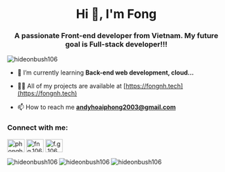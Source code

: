 <h1 align="center">Hi 👋, I'm Fong</h1>
<h3 align="center">A passionate Front-end developer from Vietnam. My future goal is Full-stack developer!!!</h3>

<p align="left"> <img src="https://komarev.com/ghpvc/?username=hideonbush106&label=Profile%20views&color=0e75b6&style=flat" alt="hideonbush106" /> </p>

- 🌱 I’m currently learning **Back-end web development, cloud...**

- 👨‍💻 All of my projects are available at [https://fongnh.tech](https://fongnh.tech)

- 📫 How to reach me **andyhoaiphong2003@gmail.com**

<h3 align="left">Connect with me:</h3>
<p align="left">
<a href="https://linkedin.com/in/phonghoai" target="blank"><img align="center" src="https://raw.githubusercontent.com/rahuldkjain/github-profile-readme-generator/master/src/images/icons/Social/linked-in-alt.svg" alt="phonghoai" height="30" width="40" /></a>
<a href="https://fb.com/fng.106" target="blank"><img align="center" src="https://raw.githubusercontent.com/rahuldkjain/github-profile-readme-generator/master/src/images/icons/Social/facebook.svg" alt="fng.106" height="30" width="40" /></a>
<a href="https://instagram.com/f.g.106" target="blank"><img align="center" src="https://raw.githubusercontent.com/rahuldkjain/github-profile-readme-generator/master/src/images/icons/Social/instagram.svg" alt="f.g.106" height="30" width="40" /></a>
</p>

<img src="https://github-readme-stats.vercel.app/api/top-langs?username=hideonbush106&show_icons=true&theme=dracula&locale=en&layout=compact" alt="hideonbush106" />
<img src="https://github-readme-stats.vercel.app/api?username=hideonbush106&show_icons=true&theme=dracula&locale=en" alt="hideonbush106" />
<img src="https://github-readme-streak-stats.herokuapp.com/?user=hideonbush106&theme=dark" alt="hideonbush106" />
